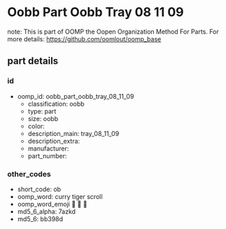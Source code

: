 # Oobb Part Oobb Tray 08 11 09  

note: This is part of OOMP the Oopen Organization Method For Parts. For more details: https://github.com/oomlout/oomp_base

##  part details





### id
* oomp_id: oobb_part_oobb_tray_08_11_09
  * classification: oobb
  * type: part
  * size: oobb
  * color: 
  * description_main: tray_08_11_09
  * description_extra: 
  * manufacturer: 
  * part_number: 

### other_codes
* short_code: ob
* oomp_word: curry tiger scroll
* oomp_word_emoji :curry: :tiger: :scroll:
* md5_6_alpha: 7azkd
* md5_6: bb398d